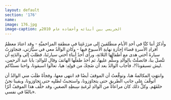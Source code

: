 ```yaml
---
layout: default
section: '176'
name:
image: 176.jpg
image-caption: الجريسي بين أبنائه وأحفاده عام 2010م
---
```

وأذكرُ أننا كنَّا في أحدِ الأيامِ منطَلقينَ إلى مزرَعَتِنا في منطقةِ المزاحميَّةِ - وقد اعتادَ معظمُ أفرادِ الأسرةِ قضاءَ إجازةِ نهايةِ الأسبوع فيها - وكان الوالدُ معي في سيَّارَتي، فتجاوَزتُ سيارةَ أختي هدى مع أطفالِها الثلاثةِ، ورأى أحدُ أبناءِ أُختي سيارتَنا، فطلبَ إلى والدَتِهِ أن تتَّصلَ بنا، فاتصلَتْ بالوالدِ وسلَّم عليها، ثم أخذَ طفلُها الهاتفَ وقال للوالدِ: بابا عبد الرحمن، ليش تسبقونا؟!، فأجاب الوالدُ بعد أن ضَحِكَ من قولِهِ: هيا، تعالَوا اسبقونا، واحنا نستنَّاكم.

وانتهَتِ المكالمةُ هنا، وتوقَّعتُ أن الموقفَ أيضًا قد انتهى معها، وفجأةً طلَبَ مني الوالدُ أن أتوقَّفَ على جانبِ الطريقِ حتى يتجاوَزونا، واستجبتُ لطلبِه حتى تجاوَزونا، وبقينا نحنُ خلفَهُم. وكلُّ ذلك كان مراعاةً من الوالدِ لرغبةِ سِبطِهِ الصغيرِ، وقد خلَّف هذا الموقفُ أثَرًا بالغًا في نفسي».
